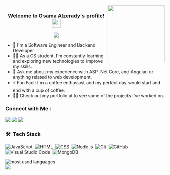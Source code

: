 
<img width="180" align="right" src="https://c.tenor.com/_DOBjnGspYAAAAAM/code-coding.gif">

<h3 align="center">
  Welcome to Osama Alzerady's profile!
  <img src="https://media.giphy.com/media/hvRJCLFzcasrR4ia7z/giphy.gif" width="28">
</h3>

<!-- Typing SVG by DenverCoder1 - https://github.com/DenverCoder1/readme-typing-svg -->
<p align="center">
  <a href="https://github.com/DenverCoder1/readme-typing-svg"><img src="https://readme-typing-svg.herokuapp.com/?lines=Full-stack%20web%20developer;Always%20learning%20new%20things&font=Fira%20Code&center=true&width=440&height=45&color=f75c7e&vCenter=true&size=22"></a>
</p> 

- 🏢 I'm a Software Engineer and Backend Developer
- 👨‍💻 As a CS student, I'm constantly learning and exploring new technologies to improve my skills.
- 💬 Ask me about my experience with ASP .Net Core, and Angular, or anything related to web development.
- ⚡ Fun Fact: I'm a coffee enthusiast and my perfect day would start and end with a cup of coffee.
- 👨‍💻 Check out my portfolio at to see some of the projects I've worked on.


### Connect with Me :

<a href="https://www.linkedin.com/in/osama-alzurady-8a7395214/" target="_blank"><img src="https://img.shields.io/badge/-Osama%20Alzerady-0077B5?style=for-the-badge&logo=Linkedin&logoColor=white"/></a>
<a href="https://t.me/Osama0_Mohamed" target="_blank"><img src="https://img.shields.io/badge/-Osama%20Alzerady-0077B5?style=for-the-badge&logo=Telegram&logoColor=white"/></a>
<a href="https://www.instagram.com/osama.alzerady/" target="_blank"><img src="https://img.shields.io/badge/-Osama%20Alzerady-0077B5?style=for-the-badge&logo=instagram&logoColor=white"/></a>

### 🛠 &nbsp;Tech Stack
![JavaScript](https://img.shields.io/badge/-JavaScript-05122A?style=flat&logo=javascript)&nbsp;
![HTML](https://img.shields.io/badge/-HTML-05122A?style=flat&logo=HTML5)&nbsp;
![CSS](https://img.shields.io/badge/-CSS-05122A?style=flat&logo=CSS3&logoColor=1572B6)&nbsp;
![Node.js](https://img.shields.io/badge/-Node.js-05122A?style=flat&logo=node.js&logoColor=339933)&nbsp;
![Git](https://img.shields.io/badge/-Git-05122A?style=flat&logo=git)&nbsp;
![GitHub](https://img.shields.io/badge/-GitHub-05122A?style=flat&logo=github)&nbsp;
![Visual Studio Code](https://img.shields.io/badge/-Visual%20Studio%20Code-05122A?style=flat&logo=visual-studio-code&logoColor=007ACC)&nbsp;
![MongoDB](https://img.shields.io/badge/-MongoDB-05122A?style=flat&logo=MongoDB)&nbsp;
<!-- ![GraphQL](https://img.shields.io/badge/-GraphQL-05122A?style=flat&logo=GraphQL)&nbsp;
--!>

<!-- ![Python](https://img.shields.io/badge/-Python%20-05122A?style=flat&logo=python)&nbsp; --!>




<img align="left" src="https://github-readme-stats.vercel.app/api/top-langs?username=yousefdergham&show_icons=true&locale=en&layout=compact&theme=radical" alt="most used languages" />
<br>
<a href="https://komarev.com/ghpvc/?username=yousefdergham&style=for-the-badge">
    <img src="https://komarev.com/ghpvc/?username=yousefdergham&style=for-the-badge">
</a>
